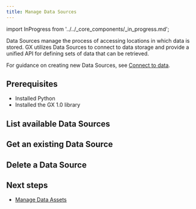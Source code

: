 ```yaml
---
title: Manage Data Sources
---
```


import InProgress from '../../_core_components/_in_progress.md';

Data Sources manage the process of accessing locations in which data is stored.  GX utilizes Data Sources to connect to data storage and provide a unified API for defining sets of data that can be retrieved.  

For guidance on creating new Data Sources, see [Connect to data](/core/manage_and_access_data/connect_to_data/connect_to_data.md).

## Prerequisites

- Installed Python
- Installed the GX 1.0 library


## List available Data Sources

<InProgress/>

## Get an existing Data Source

<InProgress/>

## Delete a Data Source

<InProgress/>

## Next steps

- [Manage Data Assets](/core/manage_and_access_data/manage_data_assets.md)